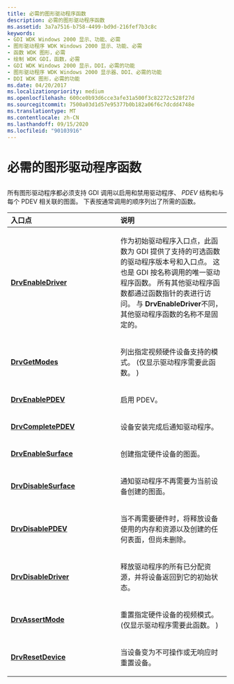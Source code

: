 ```yaml
---
title: 必需的图形驱动程序函数
description: 必需的图形驱动程序函数
ms.assetid: 3a7a7516-b758-4499-bd9d-216fef7b3c8c
keywords:
- GDI WDK Windows 2000 显示、功能、必需
- 图形驱动程序 WDK Windows 2000 显示、功能、必需
- 函数 WDK 图形，必需
- 绘制 WDK GDI，函数，必需
- GDI WDK Windows 2000 显示，DDI，必需的功能
- 图形驱动程序 WDK Windows 2000 显示器、DDI、必需的功能
- DDI WDK 图形，必需的功能
ms.date: 04/20/2017
ms.localizationpriority: medium
ms.openlocfilehash: 600ce0b93d6cce3afe31a500f3c82272c528f27d
ms.sourcegitcommit: 7500a03d1d57e95377b0b182a06f6c7dcdd4748e
ms.translationtype: MT
ms.contentlocale: zh-CN
ms.lasthandoff: 09/15/2020
ms.locfileid: "90103916"
---
```

# <a name="required-graphics-driver-functions"></a>必需的图形驱动程序函数


## <span id="ddk_required_graphics_driver_functions_gg"></span><span id="DDK_REQUIRED_GRAPHICS_DRIVER_FUNCTIONS_GG"></span>


所有图形驱动程序都必须支持 GDI 调用以启用和禁用驱动程序、 *PDEV* 结构和与每个 PDEV 相关联的图面。 下表按通常调用的顺序列出了所需的函数。

<table>
<colgroup>
<col width="50%" />
<col width="50%" />
</colgroup>
<thead>
<tr class="header">
<th align="left">入口点</th>
<th align="left">说明</th>
</tr>
</thead>
<tbody>
<tr class="odd">
<td align="left"><p><a href="/windows/desktop/api/winddi/nf-winddi-drvenabledriver" data-raw-source="[&lt;strong&gt;DrvEnableDriver&lt;/strong&gt;](/windows/desktop/api/winddi/nf-winddi-drvenabledriver)"><strong>DrvEnableDriver</strong></a></p></td>
<td align="left"><p>作为初始驱动程序入口点，此函数为 GDI 提供了支持的可选函数的驱动程序版本号和入口点。 这也是 GDI 按名称调用的唯一驱动程序函数。 所有其他驱动程序函数都通过函数指针的表进行访问。 与 <strong>DrvEnableDriver</strong>不同，其他驱动程序函数的名称不是固定的。</p></td>
</tr>
<tr class="even">
<td align="left"><p><a href="/windows/desktop/api/winddi/nf-winddi-drvgetmodes" data-raw-source="[&lt;strong&gt;DrvGetModes&lt;/strong&gt;](/windows/desktop/api/winddi/nf-winddi-drvgetmodes)"><strong>DrvGetModes</strong></a></p></td>
<td align="left"><p>列出指定视频硬件设备支持的模式。  (仅显示驱动程序需要此函数。 ) </p></td>
</tr>
<tr class="odd">
<td align="left"><p><a href="/windows/desktop/api/winddi/nf-winddi-drvenablepdev" data-raw-source="[&lt;strong&gt;DrvEnablePDEV&lt;/strong&gt;](/windows/desktop/api/winddi/nf-winddi-drvenablepdev)"><strong>DrvEnablePDEV</strong></a></p></td>
<td align="left"><p>启用 PDEV。</p></td>
</tr>
<tr class="even">
<td align="left"><p><a href="/windows/desktop/api/winddi/nf-winddi-drvcompletepdev" data-raw-source="[&lt;strong&gt;DrvCompletePDEV&lt;/strong&gt;](/windows/desktop/api/winddi/nf-winddi-drvcompletepdev)"><strong>DrvCompletePDEV</strong></a></p></td>
<td align="left"><p>设备安装完成后通知驱动程序。</p></td>
</tr>
<tr class="odd">
<td align="left"><p><a href="/windows/desktop/api/winddi/nf-winddi-drvenablesurface" data-raw-source="[&lt;strong&gt;DrvEnableSurface&lt;/strong&gt;](/windows/desktop/api/winddi/nf-winddi-drvenablesurface)"><strong>DrvEnableSurface</strong></a></p></td>
<td align="left"><p>创建指定硬件设备的图面。</p></td>
</tr>
<tr class="even">
<td align="left"><p><a href="/windows/desktop/api/winddi/nf-winddi-drvdisablesurface" data-raw-source="[&lt;strong&gt;DrvDisableSurface&lt;/strong&gt;](/windows/desktop/api/winddi/nf-winddi-drvdisablesurface)"><strong>DrvDisableSurface</strong></a></p></td>
<td align="left"><p>通知驱动程序不再需要为当前设备创建的图面。</p></td>
</tr>
<tr class="odd">
<td align="left"><p><a href="/windows/desktop/api/winddi/nf-winddi-drvdisablepdev" data-raw-source="[&lt;strong&gt;DrvDisablePDEV&lt;/strong&gt;](/windows/desktop/api/winddi/nf-winddi-drvdisablepdev)"><strong>DrvDisablePDEV</strong></a></p></td>
<td align="left"><p>当不再需要硬件时，将释放设备使用的内存和资源以及创建的任何表面，但尚未删除。</p></td>
</tr>
<tr class="even">
<td align="left"><p><a href="/windows/desktop/api/winddi/nf-winddi-drvdisabledriver" data-raw-source="[&lt;strong&gt;DrvDisableDriver&lt;/strong&gt;](/windows/desktop/api/winddi/nf-winddi-drvdisabledriver)"><strong>DrvDisableDriver</strong></a></p></td>
<td align="left"><p>释放驱动程序的所有已分配资源，并将设备返回到它的初始状态。</p></td>
</tr>
<tr class="odd">
<td align="left"><p><a href="/windows/desktop/api/winddi/nf-winddi-drvassertmode" data-raw-source="[&lt;strong&gt;DrvAssertMode&lt;/strong&gt;](/windows/desktop/api/winddi/nf-winddi-drvassertmode)"><strong>DrvAssertMode</strong></a></p></td>
<td align="left"><p>重置指定硬件设备的视频模式。  (仅显示驱动程序需要此函数。 ) </p></td>
</tr>
<tr class="even">
<td align="left"><p><a href="/windows/desktop/api/winddi/nf-winddi-drvresetdevice" data-raw-source="[&lt;strong&gt;DrvResetDevice&lt;/strong&gt;](/windows/desktop/api/winddi/nf-winddi-drvresetdevice)"><strong>DrvResetDevice</strong></a></p></td>
<td align="left"><p>当设备变为不可操作或无响应时重置设备。</p></td>
</tr>
</tbody>
</table>

 


